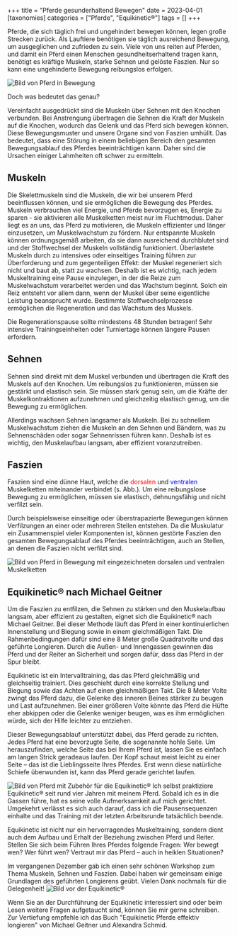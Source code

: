 +++
title = "Pferde gesunderhaltend Bewegen"
date = 2023-04-01
[taxonomies]
categories = ["Pferde", "Equikinetic®"]
tags = []
+++

Pferde, die sich täglich frei und ungehindert bewegen können, legen große Strecken zurück. Als Lauftiere benötigen sie täglich ausreichend Bewegung, um ausgeglichen und zufrieden zu sein. Viele von uns reiten auf Pferden, und damit ein Pferd einen Menschen gesundheitserhaltend tragen kann, benötigt es kräftige Muskeln, starke Sehnen und gelöste Faszien. Nur so kann eine ungehinderte Bewegung reibungslos erfolgen.


<!-- more -->

<img src="https://www.tierheilpraxis-jessican.de/img/blog/pferde_gesunderhaltend_bewegen_1.jpg" alt="Bild von Pferd in Bewegung" style="max-width: 100%"/>

Doch was bedeutet das genau?

Vereinfacht ausgedrückt sind die Muskeln über Sehnen mit den Knochen verbunden. Bei Anstrengung übertragen die Sehnen die Kraft der Muskeln auf die Knochen, wodurch das Gelenk und das Pferd sich bewegen können. Diese Bewegungsmuster und unsere Organe sind von Faszien umhüllt. Das bedeutet, dass eine Störung in einem beliebigen Bereich den gesamten Bewegungsablauf des Pferdes beeinträchtigen kann. Daher sind die Ursachen einiger Lahmheiten oft schwer zu ermitteln.

## Muskeln

Die Skelettmuskeln sind die Muskeln, die wir bei unserem Pferd beeinflussen können, und sie ermöglichen die Bewegung des Pferdes. Muskeln verbrauchen viel Energie, und Pferde bevorzugen es, Energie zu sparen - sie aktivieren alle Muskelketten meist nur im Fluchtmodus. Daher liegt es an uns, das Pferd zu motivieren, die Muskeln effizienter und länger einzusetzen, um Muskelwachstum zu fördern. Nur entspannte Muskeln können ordnungsgemäß arbeiten, da sie dann ausreichend durchblutet sind und der Stoffwechsel der Muskeln vollständig funktioniert. Überlastete Muskeln durch zu intensives oder einseitiges Training führen zur Überforderung und zum gegenteiligen Effekt: der Muskel regeneriert sich nicht und baut ab, statt zu wachsen. Deshalb ist es wichtig, nach jedem Muskeltraining eine Pause einzulegen, in der die Reize zum Muskelwachstum verarbeitet werden und das Wachstum beginnt. Solch ein Reiz entsteht vor allem dann, wenn der Muskel über seine eigentliche Leistung beansprucht wurde. Bestimmte Stoffwechselprozesse ermöglichen die Regeneration und das Wachstum des Muskels.

Die Regenerationspause sollte mindestens 48 Stunden betragen! Sehr intensive Trainingseinheiten oder Turniertage können längere Pausen erfordern.

## Sehnen

Sehnen sind direkt mit dem Muskel verbunden und übertragen die Kraft des Muskels auf den Knochen. Um reibungslos zu funktionieren, müssen sie gestärkt und elastisch sein. Sie müssen stark genug sein, um die Kräfte der Muskelkontraktionen aufzunehmen und gleichzeitig elastisch genug, um die Bewegung zu ermöglichen.

Allerdings wachsen Sehnen langsamer als Muskeln. Bei zu schnellem Muskelwachstum ziehen die Muskeln an den Sehnen und Bändern, was zu Sehnenschäden oder sogar Sehnenrissen führen kann. Deshalb ist es wichtig, den Muskelaufbau langsam, aber effizient voranzutreiben.

## Faszien

Faszien sind eine dünne Haut, welche die  <span style="color:red">dorsalen</span> und  <span style="color:blue">ventralen</span> Muskelketten miteinander verbindet (s. Abb.). Um eine reibungslose Bewegung zu ermöglichen, müssen sie elastisch, dehnungsfähig und nicht verfilzt sein.

Durch beispielsweise einseitige oder überstrapazierte Bewegungen können Verfilzungen an einer oder mehreren Stellen entstehen. Da die Muskulatur ein Zusammenspiel vieler Komponenten ist, können gestörte Faszien den gesamten Bewegungsablauf des Pferdes beeinträchtigen, auch an Stellen, an denen die Faszien nicht verfilzt sind.

<img src="https://www.tierheilpraxis-jessican.de/img/blog/pferde_gesunderhaltend_bewegen_2.jpg" alt="Bild von Pferd in Bewegung mit eingezeichneten dorsalen und ventralen Muskelketten" style="max-width: 100%"/>


## Equikinetic® nach Michael Geitner
Um die Faszien zu entfilzen, die Sehnen zu stärken und den Muskelaufbau langsam, aber effizient zu gestalten, eignet sich die Equikinetic® nach Michael Geitner. Bei dieser Methode läuft das Pferd in einer kontinuierlichen Innenstellung und Biegung sowie in einem gleichmäßigen Takt. Die Rahmenbedingungen dafür sind eine 8 Meter große Quadratvolte und das geführte Longieren. Durch die Außen- und Innengassen gewinnen das Pferd und der Reiter an Sicherheit und sorgen dafür, dass das Pferd in der Spur bleibt.

Equikinetic ist ein Intervalltraining, das das Pferd gleichmäßig und gleichseitig trainiert. Dies geschieht durch eine korrekte Stellung und Biegung sowie das Achten auf einen gleichmäßigen Takt. Die 8 Meter Volte zwingt das Pferd dazu, die Gelenke des inneren Beines stärker zu beugen und Last aufzunehmen. Bei einer größeren Volte könnte das Pferd die Hüfte eher abkippen oder die Gelenke weniger beugen, was es ihm ermöglichen würde, sich der Hilfe leichter zu entziehen.

Dieser Bewegungsablauf unterstützt dabei, das Pferd gerade zu richten. Jedes Pferd hat eine bevorzugte Seite, die sogenannte hohle Seite. Um herauszufinden, welche Seite das bei Ihrem Pferd ist, lassen Sie es einfach am langen Strick geradeaus laufen. Der Kopf schaut meist leicht zu einer Seite – das ist die Lieblingsseite Ihres Pferdes. Erst wenn diese natürliche Schiefe überwunden ist, kann das Pferd gerade gerichtet laufen.

<img src="https://www.tierheilpraxis-jessican.de/img/blog/pferde_gesunderhaltend_bewegen_3.jpg" alt="Bild von Pferd mit Zubehör für die Equikinetic®" style="max-width: 100%"/>
Ich selbst praktiziere Equikinetic® seit rund vier Jahren mit meinem Pferd. Sobald ich es in die Gassen führe, hat es seine volle Aufmerksamkeit auf mich gerichtet. Umgekehrt verlässt es sich auch darauf, dass ich die Pausensequenzen einhalte und das Training mit der letzten Arbeitsrunde tatsächlich beende.

Equikinetic ist nicht nur ein hervorragendes Muskeltraining, sondern dient auch dem Aufbau und Erhalt der Beziehung zwischen Pferd und Reiter. Stellen Sie sich beim Führen Ihres Pferdes folgende Fragen: Wer bewegt wen? Wer führt wen? Vertraut mir das Pferd – auch in heiklen Situationen?

Im vergangenen Dezember gab ich einen sehr schönen Workshop zum Thema Muskeln, Sehnen und Faszien. Dabei haben wir gemeinsam einige Grundlagen des geführten Longierens geübt. Vielen Dank nochmals für die Gelegenheit!
<img src="https://www.tierheilpraxis-jessican.de/img/blog/pferde_gesunderhaltend_bewegen_4.jpg" alt="Bild vor der Equikinetic®" style="max-width: 100%"/>

Wenn Sie an der Durchführung der Equikinetic interessiert sind oder beim Lesen weitere Fragen aufgetaucht sind, können Sie mir gerne schreiben. Zur Vertiefung empfehle ich das Buch "Equikinetic Pferde effektiv longieren" von Michael Geitner und Alexandra Schmid.